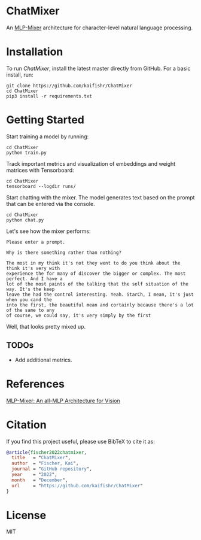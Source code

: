 # **ChatMixer**

An [MLP-Mixer](https://arxiv.org/abs/2105.01601) architecture for character-level natural language processing.


# Installation

To run *ChatMixer*, install the latest master directly from GitHub. For a basic install, run:

```console
git clone https://github.com/kaifishr/ChatMixer
cd ChatMixer 
pip3 install -r requirements.txt
```


# Getting Started

Start training a model by running:

```console
cd ChatMixer 
python train.py 
```

Track important metrics and visualization of embeddings and weight matrices with Tensorboard:

```console
cd ChatMixer 
tensorboard --logdir runs/
```

Start chatting with the mixer. The model generates text based on the prompt that can be entered via the console.

```console
cd ChatMixer 
python chat.py 
```

Let's see how the mixer performs:

```console
Please enter a prompt.

Why is there something rather than nothing?

The most in my think it's not they went to do you think about the think it's very with
experience the for many of discover the bigger or complex. The most perfect. And I have a 
lot of the most paints of the talking that the self situation of the way. It's the keep 
leave the had the control interesting. Yeah. StarCh, I mean, it's just when you cand the 
into the first, the beautiful mean and cortainly because there's a lot of the same to any 
of course, we could say, it's very simply by the first 
```
 
Well, that looks pretty mixed up.


## TODOs

- Add additional metrics.


# References

[MLP-Mixer: An all-MLP Architecture for Vision](https://arxiv.org/abs/2105.01601)


# Citation

If you find this project useful, please use BibTeX to cite it as:

```bibtex
@article{fischer2022chatmixer,
  title   = "ChatMixer",
  author  = "Fischer, Kai",
  journal = "GitHub repository",
  year    = "2022",
  month   = "December",
  url     = "https://github.com/kaifishr/ChatMixer"
}
```


# License

MIT
